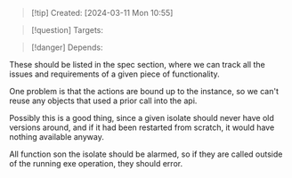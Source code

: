 
>[!tip] Created: [2024-03-11 Mon 10:55]

>[!question] Targets: 

>[!danger] Depends: 

These should be listed in the spec section, where we can track all the issues and requirements of a given piece of functionality.

One problem is that the actions are bound up to the instance, so we can't reuse any objects that used a prior call into the api.

Possibly this is a good thing, since a given isolate should never have old versions around, and if it had been restarted from scratch, it would have nothing available anyway.

All function son the isolate should be alarmed, so if they are called outside of the running exe operation, they should error.